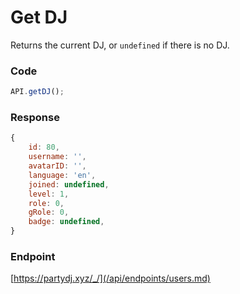 # Get DJ

Returns the current DJ, or `undefined` if there is no DJ.

### Code

```js
API.getDJ();
```

### Response

```js
{
    id: 80,
    username: '',
    avatarID: '',
    language: 'en',
    joined: undefined,
    level: 1,
    role: 0,
    gRole: 0,
    badge: undefined,
}
```

### Endpoint

[https://partydj.xyz/_/](/api/endpoints/users.md)